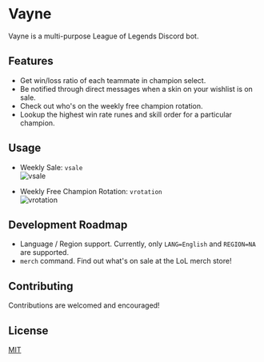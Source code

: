 # Vayne
Vayne is a multi-purpose League of Legends Discord bot.

## Features
* Get win/loss ratio of each teammate in champion select.
* Be notified through direct messages when a skin on your wishlist is on sale.
* Check out who's on the weekly free champion rotation. 
* Lookup the highest win rate runes and skill order for a particular champion.

## Usage
* Weekly Sale: `vsale`\
![vsale](https://i.imgur.com/koeB1D8.png)

* Weekly Free Champion Rotation: `vrotation`\
![vrotation](https://i.imgur.com/F2jBO92.png)

## Development Roadmap
* Language / Region support. Currently, only `LANG=English` and `REGION=NA` are supported.
* `merch` command. Find out what's on sale at the LoL merch store!


## Contributing
Contributions are welcomed and encouraged!

## License
[MIT](https://choosealicense.com/licenses/mit/)
